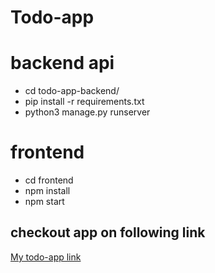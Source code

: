 # Todo-app

# backend api
- cd todo-app-backend/
- pip install -r requirements.txt
- python3 manage.py runserver

# frontend
- cd frontend
- npm install
- npm start

## checkout app on following link
[My todo-app link](http://35.188.8.34:3000/) 